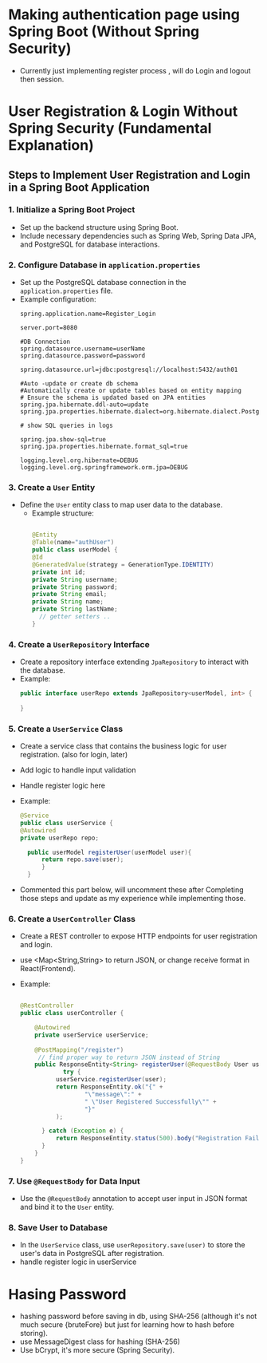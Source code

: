 # Making  authentication page using Spring Boot (Without Spring Security)
- Currently just implementing register process , will do Login and logout then session.

# **User Registration & Login Without Spring Security (Fundamental Explanation)**

## Steps to Implement User Registration and Login in a Spring Boot Application

### 1. **Initialize a Spring Boot Project**
- Set up the backend structure using Spring Boot.
- Include necessary dependencies such as Spring Web, Spring Data JPA, and PostgreSQL for database interactions.

### 2. **Configure Database in `application.properties`**
- Set up the PostgreSQL database connection in the `application.properties` file.
- Example configuration:
  ```properties
  spring.application.name=Register_Login
  
  server.port=8080
  
  #DB Connection
  spring.datasource.username=userName
  spring.datasource.password=password
  
  spring.datasource.url=jdbc:postgresql://localhost:5432/auth01
  
  #Auto -update or create db schema
  #Automatically create or update tables based on entity mapping
  # Ensure the schema is updated based on JPA entities
  spring.jpa.hibernate.ddl-auto=update
  spring.jpa.properties.hibernate.dialect=org.hibernate.dialect.PostgreSQLDialect
  
  # show SQL queries in logs
  
  spring.jpa.show-sql=true
  spring.jpa.properties.hibernate.format_sql=true
  
  logging.level.org.hibernate=DEBUG
  logging.level.org.springframework.orm.jpa=DEBUG
  ```

### 3. **Create a `User` Entity**
- Define the `User` entity class to map user data to the database.
  - Example structure:
    ```java

    @Entity
    @Table(name="authUser")
    public class userModel {
    @Id
    @GeneratedValue(strategy = GenerationType.IDENTITY)
    private int id;
    private String username;
    private String password;
    private String email;
    private String name;
    private String lastName;
      // getter setters ..
    }
    ```

### 4. **Create a `UserRepository` Interface**
- Create a repository interface extending `JpaRepository` to interact with the database.
- Example:
  ```java
  public interface userRepo extends JpaRepository<userModel, int> {
      
  }
  ```

### 5. **Create a `UserService` Class**
- Create a service class that contains the business logic for user registration. (also for login, later)
- Add logic to handle input validation
- Handle register logic here 
- Example:
  ```java
  @Service
  public class userService {
  @Autowired
  private userRepo repo;

    public userModel registerUser(userModel user){
        return repo.save(user);
        }
    }
  ```

- Commented this part below, will uncomment these after Completing those steps and update as my experience while implementing those.


### 6. **Create a `UserController` Class**

- Create a REST controller to expose HTTP endpoints for user registration and login.
- use <Map<String,String> to return JSON, or change receive format in React(Frontend).
- Example:

  ```java

  @RestController
  public class userController {

      @Autowired
      private userService userService;
      
      @PostMapping("/register")
       // find proper way to return JSON instead of String
      public ResponseEntity<String> registerUser(@RequestBody User user) {
              try {
            userService.registerUser(user);
            return ResponseEntity.ok("{" +
                    "\"message\":" +
                    " \"User Registered Successfully\"" +
                    "}"
            );

        } catch (Exception e) {
            return ResponseEntity.status(500).body("Registration Failed");
        }
      }
  }

  ```


### 7. **Use `@RequestBody` for Data Input**

- Use the `@RequestBody` annotation to accept user input in JSON format and bind it to the `User` entity.


### 8. **Save User to Database**

- In the `UserService` class, use `userRepository.save(user)` to store the user's data in PostgreSQL after registration.
- handle register logic in userService


# Hasing Password
- hashing password before saving in db, using SHA-256 (although it's not much secure {bruteFore} but just for learning how to hash before storing).
- use MessageDigest class for hashing (SHA-256)
- Use bCrypt, it's more secure (Spring Security).


[//]: # ()
[//]: # (### 9. **Implement Login API**)

[//]: # (- Implement the login functionality in the `UserController` where you:)

[//]: # (    - Retrieve the user by email.)

[//]: # (    - Verify the password.)

[//]: # (    - Return an authentication status &#40;success or failure&#41;.)

[//]: # ()
